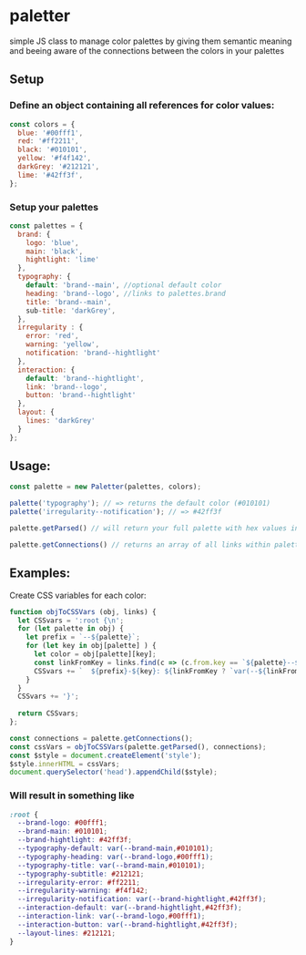 # paletter
simple JS class to manage color palettes by giving them semantic meaning 
and beeing aware of the connections between the colors in your palettes


## Setup

### Define an object containing all references for color values:
```javascript
const colors = {
  blue: '#00fff1',
  red: '#ff2211',
  black: '#010101',
  yellow: '#f4f142',
  darkGrey: '#212121',
  lime: '#42ff3f',
};
```

### Setup your palettes
```javascript
const palettes = {
  brand: {
    logo: 'blue',
    main: 'black',
    hightlight: 'lime'
  },
  typography: {
    default: 'brand--main', //optional default color
    heading: 'brand--logo', //links to palettes.brand
    title: 'brand--main',
    sub-title: 'darkGrey',
  },
  irregularity : {
    error: 'red',
    warning: 'yellow',
    notification: 'brand--hightlight'
  },
  interaction: {
    default: 'brand--hightlight',
    link: 'brand--logo',
    button: 'brand--hightlight'
  },
  layout: {
    lines: 'darkGrey'
  }
};
```

## Usage:

```javascript
const palette = new Paletter(palettes, colors);

palette('typography'); // => returns the default color (#010101)
palette('irregularity--notification'); // => #42ff3f

palette.getParsed() // will return your full palette with hex values instead of links to other items

palette.getConnections() // returns an array of all links within palettes
```


## Examples:
Create CSS variables for each color:
```javascript
function objToCSSVars (obj, links) {
  let CSSvars = ':root {\n';
  for (let palette in obj) {
    let prefix = `--${palette}`;
    for (let key in obj[palette] ) {
      let color = obj[palette][key];
      const linkFromKey = links.find(c => (c.from.key == `${palette}--${key}`));
      CSSvars += `  ${prefix}-${key}: ${linkFromKey ? `var(--${linkFromKey.to.key.replace('--','-')},${color})` : color};\n`;  
    }
  }
  CSSvars += '}';
  
  return CSSvars;
};

const connections = palette.getConnections();
const cssVars = objToCSSVars(palette.getParsed(), connections);
const $style = document.createElement('style');
$style.innerHTML = cssVars;
document.querySelector('head').appendChild($style);
```

### Will result in something like
```css
:root {
  --brand-logo: #00fff1;
  --brand-main: #010101;
  --brand-hightlight: #42ff3f;
  --typography-default: var(--brand-main,#010101);
  --typography-heading: var(--brand-logo,#00fff1);
  --typography-title: var(--brand-main,#010101);
  --typography-subtitle: #212121;
  --irregularity-error: #ff2211;
  --irregularity-warning: #f4f142;
  --irregularity-notification: var(--brand-hightlight,#42ff3f);
  --interaction-default: var(--brand-hightlight,#42ff3f);
  --interaction-link: var(--brand-logo,#00fff1);
  --interaction-button: var(--brand-hightlight,#42ff3f);
  --layout-lines: #212121;
}
```